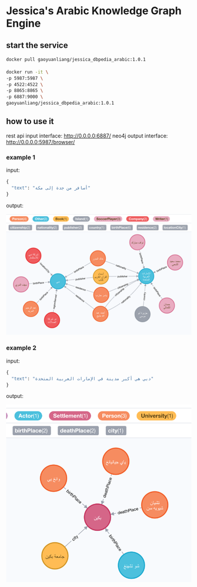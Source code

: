 # Jessica's Arabic Knowledge Graph Engine

## start the service

```bash
docker pull gaoyuanliang/jessica_dbpedia_arabic:1.0.1

docker run -it \
-p 5987:5987 \
-p 4522:4522 \
-p 8865:8865 \
-p 6887:9000 \
gaoyuanliang/jessica_dbpedia_arabic:1.0.1 
```

## how to use it

rest api input interface: http://0.0.0.0:6887/
neo4j output interface: http://0.0.0.0:5987/browser/


### example 1

input:

```python
{
  "text": "أسافر من جدة إلى مكة"
}
```

output:

<img src="WX20201211-224422@2x.png" width=600>

### example 2

input:

```python
{
  "text": "دبي هي أكبر مدينة في الإمارات العربية المتحدة"
}
```

output:

<img src="WX20201211-224447@2x.png" width=600>
